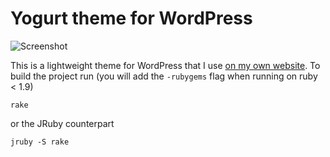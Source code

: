 Yogurt theme for WordPress
==========================

![Screenshot][1]

This is a lightweight theme for WordPress that I use [on my own website][2].
To build the project run (you will add the `-rubygems` flag when running on
ruby < 1.9)

    rake
	
or the JRuby counterpart

    jruby -S rake

[1]: http://www.zybnet.com/images/zybnet-yogurt-screenshot.png
[2]: http://www.zybnet.com

